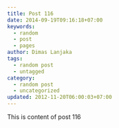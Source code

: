 ```yaml
---
title: Post 116
date: 2014-09-19T09:16:18+07:00
keywords:
  - random
  - post
  - pages
author: Dimas Lanjaka
tags:
  - random post
  - untagged
category:
  - random post
  - uncategorized
updated: 2012-11-20T06:00:03+07:00
---
```

This is content of post 116
